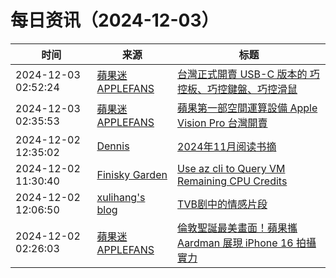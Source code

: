 ﻿# 每日资讯（2024-12-03）

|时间|来源|标题|
|---|---|---|
|2024-12-03 02:52:24|[蘋果迷 APPLEFANS](https://applefans.today/feed/)|[台灣正式開賣 USB-C 版本的 巧控板、巧控鍵盤、巧控滑鼠](https://applefans.today/2024-12-tw-launch-usb-c-magic-keyboard-mouse/)|
|2024-12-03 02:35:53|[蘋果迷 APPLEFANS](https://applefans.today/feed/)|[蘋果第一部空間運算設備 Apple Vision Pro 台灣開賣](https://applefans.today/2024-12-vision-pro-tw-launch/)|
|2024-12-02 12:35:02|[Dennis](https://www.domon.cn/rss/)|[2024年11月阅读书摘](https://www.domon.cn/2024-11yue-yue-du-shu-zhai/)|
|2024-12-02 11:30:40|[Finisky Garden](https://finisky.github.io/atom.xml)|[Use az cli to Query VM Remaining CPU Credits](https://finisky.github.io/en/use-az-cli-to-query-vm-cpu-credits/)|
|2024-12-02 12:06:50|[xulihang's blog](https://blog.xulihang.me/feed/)|[TVB剧中的情感片段](https://blog.xulihang.me/relationship-cuts-in-TVB-TV-series/)|
|2024-12-02 02:26:03|[蘋果迷 APPLEFANS](https://applefans.today/feed/)|[倫敦聖誕最美畫面！蘋果攜 Aardman 展現 iPhone 16 拍攝實力](https://applefans.today/2024-12-wallace-and-gromit-shot-on-iphone/)|
